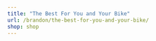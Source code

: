 ```yaml
---
title: "The Best For You and Your Bike"
url: /brandon/the-best-for-you-and-your-bike/
shop: shop
---
```

